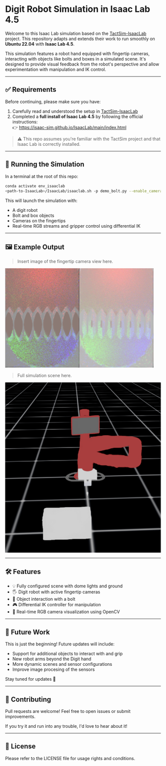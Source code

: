 # Digit Robot Simulation in Isaac Lab 4.5

Welcome to this Isaac Lab simulation based on the [TactSim-IsaacLab](https://github.com/yuanqing-ai/TactSim-IsaacLab) project. This repository adapts and extends their work to run smoothly on **Ubuntu 22.04** with **Isaac Lab 4.5**.

This simulation features a robot hand equipped with fingertip cameras, interacting with objects like bolts and boxes in a simulated scene. It's designed to provide visual feedback from the robot's perspective and allow experimentation with manipulation and IK control.

---

## ✅ Requirements

Before continuing, please make sure you have:

1. Carefully read and understood the setup in [TactSim-IsaacLab](https://github.com/yuanqing-ai/TactSim-IsaacLab)
2. Completed a **full install of Isaac Lab 4.5** by following the official instructions:  
   👉 https://isaac-sim.github.io/IsaacLab/main/index.html

> ⚠️ This repo assumes you're familiar with the TactSim project and that Isaac Lab is correctly installed.

---

## 🚀 Running the Simulation

In a terminal at the root of this repo:

```bash
conda activate env_isaaclab
<path-to-IsaacLab>/IsaacLab/isaaclab.sh -p demo_bolt.py --enable_cameras
```

This will launch the simulation with:
- A digit robot
- Bolt and box objects
- Cameras on the fingertips
- Real-time RGB streams and gripper control using differential IK

---

## 🖼️ Example Output

> Insert image of the fingertip camera view here.

![Sensor Image](img/sensor.png)

> Full simulation scene here.

![Scene Overview](img/Robot.png)

---

## 🛠️ Features

- 💡 Fully configured scene with dome lights and ground
- 🖐️ Digit robot with active fingertip cameras
- 🧲 Object interaction with a bolt
- 🎮 Differential IK controller for manipulation
- 🎥 Real-time RGB camera visualization using OpenCV

---

## 🔭 Future Work

This is just the beginning! Future updates will include:
- Support for additional objects to interact with and grip
- New robot arms beyond the Digit hand
- More dynamic scenes and sensor configurations
- Improve image procesing of the sensors

Stay tuned for updates 👀

---

## 🤝 Contributing

Pull requests are welcome! Feel free to open issues or submit improvements.

If you try it and run into any trouble, I'd love to hear about it!

---

## 📄 License

Please refer to the LICENSE file for usage rights and conditions.

